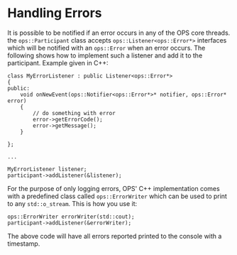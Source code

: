 # Handling Errors #

It is possible to be notified if an error occurs in any of the OPS core threads.
the `ops::Participant` class accepts `ops::Listener<ops::Error*>` interfaces which will be notified with an `ops::Error` when an error occurs. The following shows how to implement such a listener and add it to the participant. Example given in C++:

```
class MyErrorListener : public Listener<ops::Error*>
{
public:
	void onNewEvent(ops::Notifier<ops::Error*>* notifier, ops::Error* error)
	{
		// do something with error
		error->getErrorCode();
		error->getMessage();
	}

};

...

MyErrorListener listener;
participant->addListener(&listener);

```

For the purpose of only logging errors, OPS' C++ implementation comes with a predefined class called `ops::ErrorWriter` which can be used to print to any `std::o_stream`. This is how you use it:

```
ops::ErrorWriter errorWriter(std::cout);
participant->addListener(&errorWriter);
```

The above code will have all errors reported printed to the console with a timestamp.
